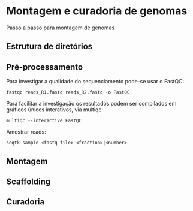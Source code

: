 # Montagem e curadoria de genomas
Passo a passo para montagem de genomas

## Estrutura de diretórios

## Pré-processamento

Para investigar a qualidade do sequenciamento pode-se usar o FastQC:
```
fastqc reads_R1.fastq reads_R2.fastq -o FastQC
```
Para facilitar a investigação os resultados podem ser compilados em gráficos únicos interativos, via multiqc:
```
multiqc --interactive FastQC
```

Amostrar reads:
```
seqtk sample <fastq file> <fraction>|<number>
```

## Montagem

## Scaffolding

## Curadoria
